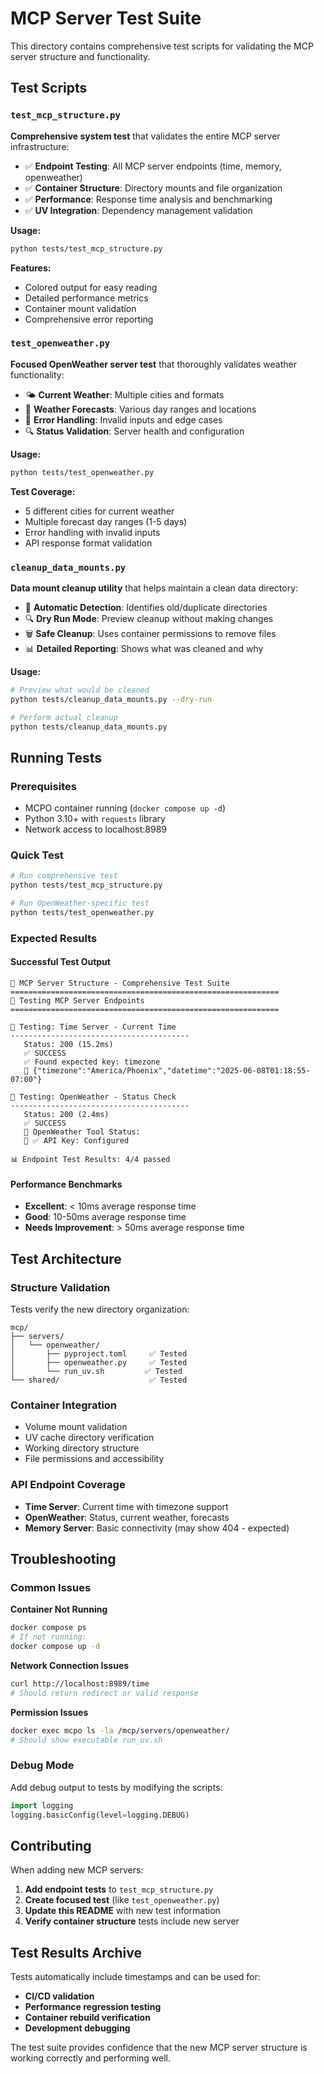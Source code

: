 # MCP Server Test Suite

This directory contains comprehensive test scripts for validating the MCP server structure and functionality.

## Test Scripts

### `test_mcp_structure.py`
**Comprehensive system test** that validates the entire MCP server infrastructure:

- ✅ **Endpoint Testing**: All MCP server endpoints (time, memory, openweather)
- ✅ **Container Structure**: Directory mounts and file organization
- ✅ **Performance**: Response time analysis and benchmarking
- ✅ **UV Integration**: Dependency management validation

**Usage:**
```bash
python tests/test_mcp_structure.py
```

**Features:**
- Colored output for easy reading
- Detailed performance metrics
- Container mount validation
- Comprehensive error reporting

### `test_openweather.py`
**Focused OpenWeather server test** that thoroughly validates weather functionality:

- 🌤️ **Current Weather**: Multiple cities and formats
- 📅 **Weather Forecasts**: Various day ranges and locations
- 🚨 **Error Handling**: Invalid inputs and edge cases
- 🔍 **Status Validation**: Server health and configuration

**Usage:**
```bash
python tests/test_openweather.py
```

**Test Coverage:**
- 5 different cities for current weather
- Multiple forecast day ranges (1-5 days)
- Error handling with invalid inputs
- API response format validation

### `cleanup_data_mounts.py`
**Data mount cleanup utility** that helps maintain a clean data directory:

- 🧹 **Automatic Detection**: Identifies old/duplicate directories
- 🔍 **Dry Run Mode**: Preview cleanup without making changes
- 🗑️ **Safe Cleanup**: Uses container permissions to remove files
- 📊 **Detailed Reporting**: Shows what was cleaned and why

**Usage:**
```bash
# Preview what would be cleaned
python tests/cleanup_data_mounts.py --dry-run

# Perform actual cleanup
python tests/cleanup_data_mounts.py
```

## Running Tests

### Prerequisites
- MCPO container running (`docker compose up -d`)
- Python 3.10+ with `requests` library
- Network access to localhost:8989

### Quick Test
```bash
# Run comprehensive test
python tests/test_mcp_structure.py

# Run OpenWeather-specific test
python tests/test_openweather.py
```

### Expected Results

#### Successful Test Output
```
🚀 MCP Server Structure - Comprehensive Test Suite
============================================================
🧪 Testing MCP Server Endpoints
============================================================

📡 Testing: Time Server - Current Time
----------------------------------------
   Status: 200 (15.2ms)
   ✅ SUCCESS
   ✅ Found expected key: timezone
   📄 {"timezone":"America/Phoenix","datetime":"2025-06-08T01:18:55-07:00"}

📡 Testing: OpenWeather - Status Check
----------------------------------------
   Status: 200 (2.4ms)
   ✅ SUCCESS
   📄 OpenWeather Tool Status:
   📄 ✅ API Key: Configured

📊 Endpoint Test Results: 4/4 passed
```

#### Performance Benchmarks
- **Excellent**: < 10ms average response time
- **Good**: 10-50ms average response time
- **Needs Improvement**: > 50ms average response time

## Test Architecture

### Structure Validation
Tests verify the new directory organization:
```
mcp/
├── servers/
│   └── openweather/
│       ├── pyproject.toml     ✅ Tested
│       ├── openweather.py     ✅ Tested
│       └── run_uv.sh         ✅ Tested
└── shared/                    ✅ Tested
```

### Container Integration
- Volume mount validation
- UV cache directory verification
- Working directory structure
- File permissions and accessibility

### API Endpoint Coverage
- **Time Server**: Current time with timezone support
- **OpenWeather**: Status, current weather, forecasts
- **Memory Server**: Basic connectivity (may show 404 - expected)

## Troubleshooting

### Common Issues

**Container Not Running**
```bash
docker compose ps
# If not running:
docker compose up -d
```

**Network Connection Issues**
```bash
curl http://localhost:8989/time
# Should return redirect or valid response
```

**Permission Issues**
```bash
docker exec mcpo ls -la /mcp/servers/openweather/
# Should show executable run_uv.sh
```

### Debug Mode
Add debug output to tests by modifying the scripts:
```python
import logging
logging.basicConfig(level=logging.DEBUG)
```

## Contributing

When adding new MCP servers:

1. **Add endpoint tests** to `test_mcp_structure.py`
2. **Create focused test** (like `test_openweather.py`)
3. **Update this README** with new test information
4. **Verify container structure** tests include new server

## Test Results Archive

Tests automatically include timestamps and can be used for:
- **CI/CD validation**
- **Performance regression testing**
- **Container rebuild verification**
- **Development debugging**

The test suite provides confidence that the new MCP server structure is working correctly and performing well.
